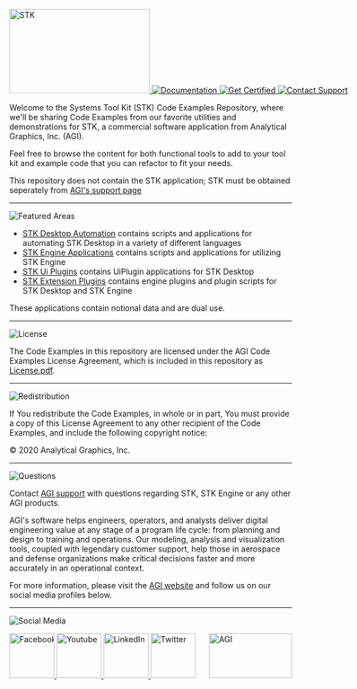 <div align="left">

<p style="white-space: nowrap;">
<a href="STK">
<img src="https://user-images.githubusercontent.com/60275830/96516857-b6c9e100-121c-11eb-9483-773c013d9bd0.PNG" width="250" height="150" alt="STK">
</a>
<a href="https://help.agi.com/stkdevkit/index.htm">
<img src="https://user-images.githubusercontent.com/60275830/96516892-c6e1c080-121c-11eb-9f76-4a98bf8b9134.PNG" alt="Documentation">
</a>
<a href="http://www.agi.com/training-and-certification#cert">
<img src="https://user-images.githubusercontent.com/60275830/96516954-e4168f00-121c-11eb-96b2-719c66cae3a5.PNG" alt="Get Certified">
</a>
<a href="mailto:support@agi.com">
<img src="https://user-images.githubusercontent.com/60275830/96516988-f42e6e80-121c-11eb-8ab1-ca7ed8f110b3.PNG" alt="Contact Support">
</a>
</p>

</div>

Welcome to the Systems Tool Kit (STK) Code Examples Repository, where we'll be sharing Code Examples from our favorite utilities and demonstrations for STK, a commercial software application from Analytical Graphics, Inc. (AGI).

Feel free to browse the content for both functional tools to add to your tool kit and example code that you can refactor to fit your needs.

This repository does not contain the STK application; STK must be obtained seperately from [AGI's support page](https://support.agi.com/downloads)

----

<!--### Featured Examples Areas-->
![Featured Areas](https://user-images.githubusercontent.com/60275830/96517079-1c1dd200-121d-11eb-96d3-3f532d3711c0.PNG)

* [STK Desktop Automation](./StkAutomation) contains scripts and applications for automating STK Desktop in a variety of different languages
* [STK Engine Applications](./StkEngineApplications) contains scripts and applications for utilizing STK Engine
* [STK Ui Plugins](./StkUiPlugins) contains UiPlugin applications for STK Desktop
* [STK Extension Plugins](./StkExtensionPlugins) contains engine plugins and plugin scripts for STK Desktop and STK Engine

These applications contain notional data and are dual use.

----

<!--### License-->
![License](https://user-images.githubusercontent.com/60275830/96517099-263fd080-121d-11eb-84b0-0720d0d3c8e5.PNG)

The Code Examples in this repository are licensed under the AGI Code Examples License Agreement, which is included in this repository as [License.pdf](License.pdf).

----

<!--### Redistribution -->
![Redistribution](https://user-images.githubusercontent.com/60275830/96517116-3061cf00-121d-11eb-8a7b-22a732d64a4f.PNG)

If You redistribute the Code Examples, in whole or in part, You must provide a copy of this License Agreement to any other recipient of the Code Examples, and include the following copyright notice:

© 2020 Analytical Graphics, Inc.

----

<!--### What if I have questions about STK -->
![Questions](https://user-images.githubusercontent.com/60275830/96517136-3b1c6400-121d-11eb-8316-239dfd653c52.PNG)

Contact [AGI support](mail:support@agi.com) with questions regarding STK, STK Engine or any other AGI products.

AGI's software helps engineers, operators, and analysts deliver digital engineering value at any stage of a program life cycle: from planning and design to training and operations. Our modeling, analysis and visualization tools, coupled with legendary customer support, help those in aerospace and defense organizations make critical decisions faster and more accurately in an operational context.


For more information, please visit the [AGI website](https://www.agi.com "AGI's Homepage") and follow us on our social media profiles below.

----

![Social Media](https://user-images.githubusercontent.com/60275830/96517157-453e6280-121d-11eb-8350-0d4ea9aa48d7.PNG)

<div align="left">
<p style="white-space: nowrap;">
<a href="https://www.facebook.com/AnalyticalGraphics">
<img src="https://agi.widen.net/content/ittkxedjpm/jpeg/facebook.png" width="80" height="80" alt="Facebook">
</a>
<a href="https://www.youtube.com/user/AnalyticalGraphics">
<img src="https://agi.widen.net/content/i5vb9swh4e/jpeg/Youtube.png" width="80" height="80" alt="Youtube">
</a>
<a href="https://www.linkedin.com/company/agi?trk=company_logo">
<img src="https://agi.widen.net/content/foz3n4wgkh/jpeg/linkedin.png" width="80" height="80" alt="LinkedIn">
</a>
<a href="https://twitter.com/agitweets">
<img src="https://agi.widen.net/content/xbt8vag5rw/jpeg/twitter.png" width="80" height="80" alt="Twitter">
</a>

<a href="https://www.agi.com">
<img src="https://agi.widen.net/content/nzy6ztl5jb/jpeg/AGI-Logo_2C-K.png" width="148" height="80" alt="AGI" style="float:right">
</a>
</p>
</div>

